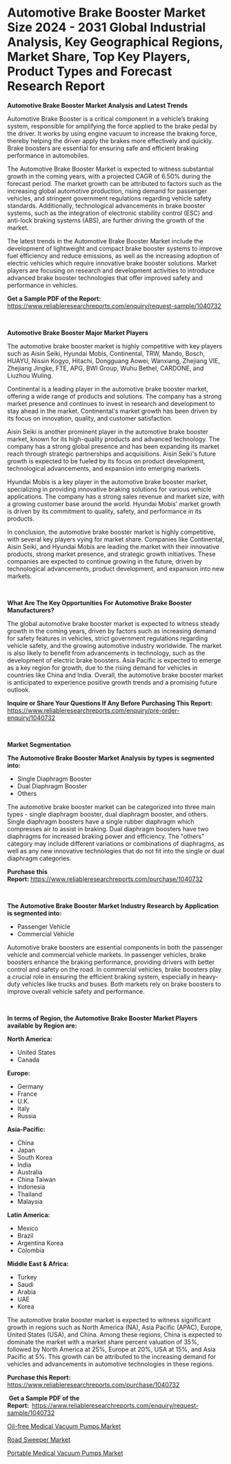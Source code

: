 <p><h1>Automotive Brake Booster Market Size 2024 - 2031 Global Industrial Analysis, Key Geographical Regions, Market Share, Top Key Players, Product Types and Forecast Research Report</h1></p><p><strong>Automotive Brake Booster Market Analysis and Latest Trends</strong></p>
<p><p>Automotive Brake Booster is a critical component in a vehicle’s braking system, responsible for amplifying the force applied to the brake pedal by the driver. It works by using engine vacuum to increase the braking force, thereby helping the driver apply the brakes more effectively and quickly. Brake boosters are essential for ensuring safe and efficient braking performance in automobiles.</p><p>The Automotive Brake Booster Market is expected to witness substantial growth in the coming years, with a projected CAGR of 6.50% during the forecast period. The market growth can be attributed to factors such as the increasing global automotive production, rising demand for passenger vehicles, and stringent government regulations regarding vehicle safety standards. Additionally, technological advancements in brake booster systems, such as the integration of electronic stability control (ESC) and anti-lock braking systems (ABS), are further driving the growth of the market.</p><p>The latest trends in the Automotive Brake Booster Market include the development of lightweight and compact brake booster systems to improve fuel efficiency and reduce emissions, as well as the increasing adoption of electric vehicles which require innovative brake booster solutions. Market players are focusing on research and development activities to introduce advanced brake booster technologies that offer improved safety and performance in vehicles.</p></p>
<p><strong>Get a Sample PDF of the Report:&nbsp;</strong> <a href="https://www.reliableresearchreports.com/enquiry/request-sample/1040732">https://www.reliableresearchreports.com/enquiry/request-sample/1040732</a></p>
<p>&nbsp;</p>
<p><strong>Automotive Brake Booster Major Market Players</strong></p>
<p><p>The automotive brake booster market is highly competitive with key players such as Aisin Seiki, Hyundai Mobis, Continental, TRW, Mando, Bosch, HUAYU, Nissin Kogyo, Hitachi, Dongguang Aowei, Wanxiang, Zhejiang VIE, Zhejiang Jingke, FTE, APG, BWI Group, Wuhu Bethel, CARDONE, and Liuzhou Wuling.</p><p>Continental is a leading player in the automotive brake booster market, offering a wide range of products and solutions. The company has a strong market presence and continues to invest in research and development to stay ahead in the market. Continental's market growth has been driven by its focus on innovation, quality, and customer satisfaction.</p><p>Aisin Seiki is another prominent player in the automotive brake booster market, known for its high-quality products and advanced technology. The company has a strong global presence and has been expanding its market reach through strategic partnerships and acquisitions. Aisin Seiki's future growth is expected to be fueled by its focus on product development, technological advancements, and expansion into emerging markets.</p><p>Hyundai Mobis is a key player in the automotive brake booster market, specializing in providing innovative braking solutions for various vehicle applications. The company has a strong sales revenue and market size, with a growing customer base around the world. Hyundai Mobis' market growth is driven by its commitment to quality, safety, and performance in its products.</p><p>In conclusion, the automotive brake booster market is highly competitive, with several key players vying for market share. Companies like Continental, Aisin Seiki, and Hyundai Mobis are leading the market with their innovative products, strong market presence, and strategic growth initiatives. These companies are expected to continue growing in the future, driven by technological advancements, product development, and expansion into new markets.</p></p>
<p>&nbsp;</p>
<p><strong>What Are The Key Opportunities For Automotive Brake Booster Manufacturers?</strong></p>
<p><p>The global automotive brake booster market is expected to witness steady growth in the coming years, driven by factors such as increasing demand for safety features in vehicles, strict government regulations regarding vehicle safety, and the growing automotive industry worldwide. The market is also likely to benefit from advancements in technology, such as the development of electric brake boosters. Asia Pacific is expected to emerge as a key region for growth, due to the rising demand for vehicles in countries like China and India. Overall, the automotive brake booster market is anticipated to experience positive growth trends and a promising future outlook.</p></p>
<p><strong>Inquire or Share Your Questions If Any Before Purchasing This Report:</strong> <a href="https://www.reliableresearchreports.com/enquiry/pre-order-enquiry/1040732">https://www.reliableresearchreports.com/enquiry/pre-order-enquiry/1040732</a></p>
<p>&nbsp;</p>
<p><strong>Market Segmentation</strong></p>
<p><strong>The Automotive Brake Booster Market Analysis by types is segmented into:</strong></p>
<p><ul><li>Single Diaphragm Booster</li><li>Dual Diaphragm Booster</li><li>Others</li></ul></p>
<p><p>The automotive brake booster market can be categorized into three main types - single diaphragm booster, dual diaphragm booster, and others. Single diaphragm boosters have a single rubber diaphragm which compresses air to assist in braking. Dual diaphragm boosters have two diaphragms for increased braking power and efficiency. The "others" category may include different variations or combinations of diaphragms, as well as any new innovative technologies that do not fit into the single or dual diaphragm categories.</p></p>
<p><strong>Purchase this Report:&nbsp;</strong><a href="https://www.reliableresearchreports.com/purchase/1040732">https://www.reliableresearchreports.com/purchase/1040732</a></p>
<p>&nbsp;</p>
<p><strong>The Automotive Brake Booster Market Industry Research by Application is segmented into:</strong></p>
<p><ul><li>Passenger Vehicle</li><li>Commercial Vehicle</li></ul></p>
<p><p>Automotive brake boosters are essential components in both the passenger vehicle and commercial vehicle markets. In passenger vehicles, brake boosters enhance the braking performance, providing drivers with better control and safety on the road. In commercial vehicles, brake boosters play a crucial role in ensuring the efficient braking system, especially in heavy-duty vehicles like trucks and buses. Both markets rely on brake boosters to improve overall vehicle safety and performance.</p></p>
<p>&nbsp;</p>
<p><strong>In terms of Region, the Automotive Brake Booster Market Players available by Region are:</strong></p>
<p>
    <p> <strong> North America: </strong>
        <ul>
            <li>United States</li>
            <li>Canada</li>
        </ul>
        </p> 
    <p> <strong> Europe: </strong>
        <ul>
            <li>Germany</li>
            <li>France</li>
            <li>U.K.</li>
            <li>Italy</li>
            <li>Russia</li>
        </ul>
        </p> 
    <p> <strong> Asia-Pacific: </strong>
        <ul>
            <li>China</li>
            <li>Japan</li>
            <li>South Korea</li>
            <li>India</li>
            <li>Australia</li>
            <li>China Taiwan</li>
            <li>Indonesia</li>
            <li>Thailand</li>
            <li>Malaysia</li>
        </ul>
        </p> 
    <p> <strong> Latin America: </strong>
        <ul>
            <li>Mexico</li>
            <li>Brazil</li>
            <li>Argentina Korea</li>
            <li>Colombia</li>
        </ul>
        </p> 
    <p> <strong> Middle East & Africa: </strong>
        <ul>
            <li>Turkey</li>
            <li>Saudi</li>
            <li>Arabia</li>
            <li>UAE</li>
            <li>Korea</li>
        </ul>
    </p>
    </p>
<p><p>The automotive brake booster market is expected to witness significant growth in regions such as North America (NA), Asia Pacific (APAC), Europe, United States (USA), and China. Among these regions, China is expected to dominate the market with a market share percent valuation of 35%, followed by North America at 25%, Europe at 20%, USA at 15%, and Asia Pacific at 5%. This growth can be attributed to the increasing demand for vehicles and advancements in automotive technologies in these regions.</p></p>
<p><strong>Purchase this Report: </strong><a href="https://www.reliableresearchreports.com/purchase/1040732">https://www.reliableresearchreports.com/purchase/1040732</a></p>
<p>&nbsp;<strong>Get a Sample PDF of the Report:&nbsp;&nbsp;</strong><a href="https://www.reliableresearchreports.com/enquiry/request-sample/1040732">https://www.reliableresearchreports.com/enquiry/request-sample/1040732</a></p>
<p><strong></strong></p>
<p><p><a href="https://view.publitas.com/reportprime-1/oil-free-medical-vacuum-pumps-market-size-2023-2030-global-industrial-analysis-key-geographical-regions-market-share-top-key-players-product-types-and-forecast-research-report/">Oil-free Medical Vacuum Pumps Market</a></p><p><a href="https://github.com/nicoletavirag/Market-Research-Report-List-2/blob/main/road-sweeper-market.md">Road Sweeper Market</a></p><p><a href="https://view.publitas.com/reportprime-1/portable-medical-vacuum-pumps-market-share-market-new-trends-analysis-report-by-type-by-application-by-end-use-by-region-and-segment-forecasts-2023-2030/">Portable Medical Vacuum Pumps Market</a></p></p>